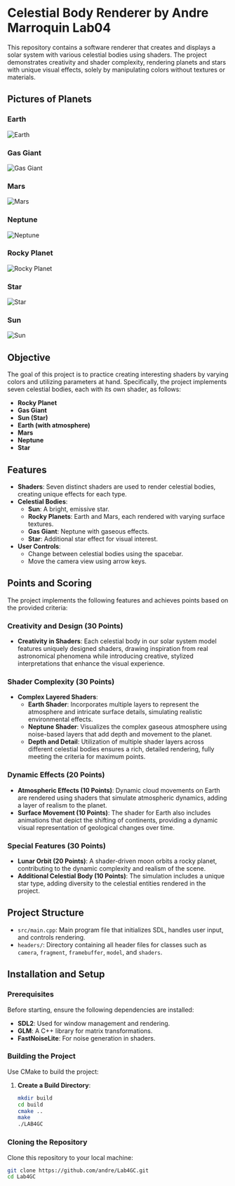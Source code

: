 # Celestial Body Renderer by Andre Marroquin Lab04

This repository contains a software renderer that creates and displays a solar system with various celestial bodies using shaders. The project demonstrates creativity and shader complexity, rendering planets and stars with unique visual effects, solely by manipulating colors without textures or materials.

## Pictures of Planets
### Earth
![Earth](./earth.png)

### Gas Giant
![Gas Giant](./gas.png)

### Mars
![Mars](./mars.png)

### Neptune
![Neptune](./neptune.png)

### Rocky Planet
![Rocky Planet](./rocky.png)

### Star
![Star](./star.png)

### Sun
![Sun](./sun.png)
## Objective

The goal of this project is to practice creating interesting shaders by varying colors and utilizing parameters at hand. Specifically, the project implements seven celestial bodies, each with its own shader, as follows:
- **Rocky Planet**
- **Gas Giant**
- **Sun (Star)**
- **Earth (with atmosphere)**
- **Mars**
- **Neptune**
- **Star**

## Features

- **Shaders**: Seven distinct shaders are used to render celestial bodies, creating unique effects for each type.
- **Celestial Bodies**:
  - **Sun**: A bright, emissive star.
  - **Rocky Planets**: Earth and Mars, each rendered with varying surface textures.
  - **Gas Giant**: Neptune with gaseous effects.
  - **Star**: Additional star effect for visual interest.
- **User Controls**:
  - Change between celestial bodies using the spacebar.
  - Move the camera view using arrow keys.

## Points and Scoring

The project implements the following features and achieves points based on the provided criteria:

### Creativity and Design (30 Points)
- **Creativity in Shaders**: Each celestial body in our solar system model features uniquely designed shaders, drawing inspiration from real astronomical phenomena while introducing creative, stylized interpretations that enhance the visual experience.

### Shader Complexity (30 Points)
- **Complex Layered Shaders**:
  - **Earth Shader**: Incorporates multiple layers to represent the atmosphere and intricate surface details, simulating realistic environmental effects.
  - **Neptune Shader**: Visualizes the complex gaseous atmosphere using noise-based layers that add depth and movement to the planet.
  - **Depth and Detail**: Utilization of multiple shader layers across different celestial bodies ensures a rich, detailed rendering, fully meeting the criteria for maximum points.

### Dynamic Effects (20 Points)
- **Atmospheric Effects (10 Points)**: Dynamic cloud movements on Earth are rendered using shaders that simulate atmospheric dynamics, adding a layer of realism to the planet.
- **Surface Movement (10 Points)**: The shader for Earth also includes animations that depict the shifting of continents, providing a dynamic visual representation of geological changes over time.

### Special Features (30 Points)
- **Lunar Orbit (20 Points)**: A shader-driven moon orbits a rocky planet, contributing to the dynamic complexity and realism of the scene.
- **Additional Celestial Body (10 Points)**: The simulation includes a unique star type, adding diversity to the celestial entities rendered in the project.

## Project Structure

- `src/main.cpp`: Main program file that initializes SDL, handles user input, and controls rendering.
- `headers/`: Directory containing all header files for classes such as `camera`, `fragment`, `framebuffer`, `model`, and `shaders`.

## Installation and Setup

### Prerequisites

Before starting, ensure the following dependencies are installed:
- **SDL2**: Used for window management and rendering.
- **GLM**: A C++ library for matrix transformations.
- **FastNoiseLite**: For noise generation in shaders.
### Building the Project

Use CMake to build the project:

1. **Create a Build Directory**:
   ```bash
   mkdir build
   cd build
   cmake ..
   make
   ./LAB4GC


### Cloning the Repository
Clone this repository to your local machine:
```bash
git clone https://github.com/andre/Lab4GC.git
cd Lab4GC
